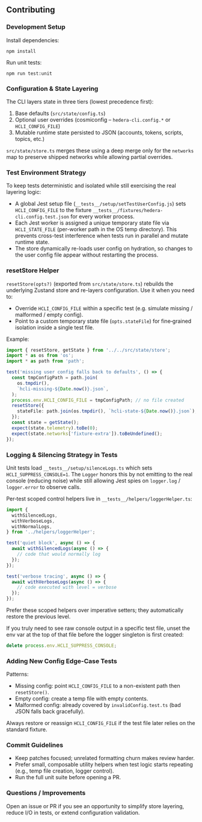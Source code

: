 ## Contributing

### Development Setup

Install dependencies:

```
npm install
```

Run unit tests:

```
npm run test:unit
```

### Configuration & State Layering

The CLI layers state in three tiers (lowest precedence first):

1. Base defaults (`src/state/config.ts`)
2. Optional user overrides (cosmiconfig – `hedera-cli.config.*` or `HCLI_CONFIG_FILE`)
3. Mutable runtime state persisted to JSON (accounts, tokens, scripts, topics, etc.)

`src/state/store.ts` merges these using a deep merge only for the `networks` map to preserve shipped networks while allowing partial overrides.

### Test Environment Strategy

To keep tests deterministic and isolated while still exercising the real layering logic:

- A global Jest setup file (`__tests__/setup/setTestUserConfig.js`) sets `HCLI_CONFIG_FILE` to the fixture `__tests__/fixtures/hedera-cli.config.test.json` for every worker process.
- Each Jest worker is assigned a unique temporary state file via `HCLI_STATE_FILE` (per-worker path in the OS temp directory). This prevents cross-test interference when tests run in parallel and mutate runtime state.
- The store dynamically re-loads user config on hydration, so changes to the user config file appear without restarting the process.

### resetStore Helper

`resetStore(opts?)` (exported from `src/state/store.ts`) rebuilds the underlying Zustand store and re-layers configuration. Use it when you need to:

- Override `HCLI_CONFIG_FILE` within a specific test (e.g. simulate missing / malformed / empty config).
- Point to a custom temporary state file (`opts.stateFile`) for fine‑grained isolation inside a single test file.

Example:

```ts
import { resetStore, getState } from '../../src/state/store';
import * as os from 'os';
import * as path from 'path';

test('missing user config falls back to defaults', () => {
  const tmpConfigPath = path.join(
    os.tmpdir(),
    `hcli-missing-${Date.now()}.json`,
  );
  process.env.HCLI_CONFIG_FILE = tmpConfigPath; // no file created
  resetStore({
    stateFile: path.join(os.tmpdir(), `hcli-state-${Date.now()}.json`),
  });
  const state = getState();
  expect(state.telemetry).toBe(0);
  expect(state.networks['fixture-extra']).toBeUndefined();
});
```

### Logging & Silencing Strategy in Tests

Unit tests load `__tests__/setup/silenceLogs.ts` which sets `HCLI_SUPPRESS_CONSOLE=1`. The `Logger` honors this by not emitting to the real console (reducing noise) while still allowing Jest spies on `logger.log` / `logger.error` to observe calls.

Per‑test scoped control helpers live in `__tests__/helpers/loggerHelper.ts`:

```ts
import {
  withSilencedLogs,
  withVerboseLogs,
  withNormalLogs,
} from '../helpers/loggerHelper';

test('quiet block', async () => {
  await withSilencedLogs(async () => {
    // code that would normally log
  });
});

test('verbose tracing', async () => {
  await withVerboseLogs(async () => {
    // code executed with level = verbose
  });
});
```

Prefer these scoped helpers over imperative setters; they automatically restore the previous level.

If you truly need to see raw console output in a specific test file, unset the env var at the top of that file before the logger singleton is first created:

```ts
delete process.env.HCLI_SUPPRESS_CONSOLE;
```

### Adding New Config Edge-Case Tests

Patterns:

- Missing config: point `HCLI_CONFIG_FILE` to a non-existent path then `resetStore()`.
- Empty config: create a temp file with empty contents.
- Malformed config: already covered by `invalidConfig.test.ts` (bad JSON falls back gracefully).

Always restore or reassign `HCLI_CONFIG_FILE` if the test file later relies on the standard fixture.

### Commit Guidelines

- Keep patches focused; unrelated formatting churn makes review harder.
- Prefer small, composable utility helpers when test logic starts repeating (e.g., temp file creation, logger control).
- Run the full unit suite before opening a PR.

### Questions / Improvements

Open an issue or PR if you see an opportunity to simplify store layering, reduce I/O in tests, or extend configuration validation.

